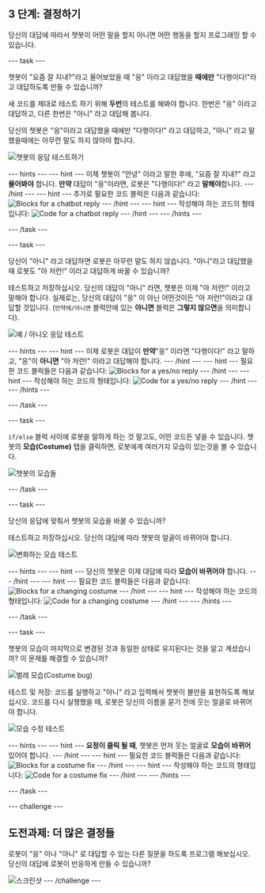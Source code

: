 ## 3 단계: 결정하기

당신의 대답에 따라서 챗봇이 어떤 말을 할지 아니면 어떤 행동을 할지 프로그래밍 할 수 있습니다.

\--- task \---

챗봇이 "요즘 잘 지내?"라고 물어보았을 때 "응" 이라고 대답했을 **때에만** "다행이다!"라고 대답하도록 만들 수 있습니까?

새 코드를 제대로 테스트 하기 위해 **두번**의 테스트를 해봐야 합니다. 한번은 "응" 이라고 대답하고, 다른 한번은 "아니" 라고 대답해 봅니다.

당신의 챗봇은 "응"이라고 대답했을 때에만 "다행이다!" 라고 대답하고, "아니" 라고 말했을때에는 아무런 말도 하지 않아야 합니다.

![챗봇의 응답 테스트하기](images/chatbot-if-test.png)

\--- hints \--- \--- hint \--- 이제 챗봇이 "안녕" 이라고 말한 후에, "요즘 잘 지내?" 라고 **물어봐야** 합니다. **만약** 대답이 "응"이라면, 로봇은 "다행이다!" 라고 **말해야**합니다. \--- /hint \--- \--- hint \--- 추가로 필요한 코드 블럭은 다음과 같습니다: ![Blocks for a chatbot reply](images/chatbot-if-blocks.png) \--- /hint \--- \--- hint \--- 작성해야 하는 코드의 형태입니다: ![Code for a chatbot reply](images/chatbot-if-code.png) \--- /hint \--- \--- /hints \---

\--- /task \---

\--- task \---

당신이 "아니" 라고 대답하면 로봇은 아무런 말도 하지 않습니다. "아니"라고 대답했을 때 로봇도 "아 저런!" 이라고 대답하게 바꿀 수 있습니까?

테스트하고 저장하십시오. 당신의 대답이 "아니" 라면, 챗봇은 이제 "아 저런!" 이라고 말해야 합니다. 실제로는, 당신의 대답이 "응" 이 아닌 어떤것이든 "아 저런!"이라고 대답할 것입니다. (`만약에/아니면` 블럭안에 있는 **아니면** 블럭은 **그렇지 않으면**을 의미합니다).

![예 / 아니오 응답 테스트](images/chatbot-if-else-test.png)

\--- hints \--- \--- hint \--- 이제 로봇은 대답이 **만약**"응" 이라면 "다행이다!" 라고 말하고, "응"이 **아니면** "아 저런!" 이라고 대답해야 합니다. \--- /hint \--- \--- hint \--- 필요한 코드 블럭들은 다음과 같습니다: ![Blocks for a yes/no reply](images/chatbot-if-else-blocks.png) \--- /hint \--- \--- hint \--- 작성해야 하는 코드의 형태입니다: ![Code for a yes/no reply](images/chatbot-if-else-code.png) \--- /hint \--- \--- /hints \---

\--- /task \---

\--- task \---

`if/else` 블럭 사이에 로봇을 말하게 하는 것 말고도, 어떤 코드든 넣을 수 있습니다. 챗봇의 **모습(Costume)** 탭을 클릭하면, 로봇에게 여러가지 모습이 있는것을 볼 수 있습니다.

![챗봇의 모습들](images/chatbot-costume-view.png)

\--- /task \---

\--- task \---

당신의 응답에 맞춰서 챗봇의 모습을 바꿀 수 있습니까?

테스트하고 저장하십시오. 당신의 대답에 따라 챗봇의 얼굴이 바뀌어야 합니다.

![변화하는 모습 테스트](images/chatbot-costume-test.png)

\--- hints \--- \--- hint \--- 당신의 챗봇은 이제 대답에 따라 **모습이 바뀌어야** 합니다. \--- /hint \--- \--- hint \--- 필요한 코드 블럭들은 다음과 같습니다: ![Blocks for a changing costume](images/chatbot-costume-blocks.png) \--- /hint \--- \--- hint \--- 작성해야 하는 코드의 형태입니다: ![Code for a changing costume](images/chatbot-costume-code.png) \--- /hint \--- \--- /hints \---

\--- /task \---

\--- task \---

챗봇의 모습이 마지막으로 변경된 것과 동일한 상태로 유지된다는 것을 알고 계셨습니까? 이 문제를 해결할 수 있습니까?

![벌레 모습(Costume bug)](images/chatbot-costume-bug-test.png)

테스트 및 저장: 코드를 실행하고 "아니" 라고 입력해서 챗봇이 불만을 표현하도록 해보십시오. 코드를 다시 실행했을 때, 로봇은 당신의 이름을 묻기 전에 웃는 얼굴로 바뀌어야 합니다.

![모습 수정 테스트](images/chatbot-costume-fix-test.png)

\--- hints \--- \--- hint \--- **요정이 클릭 될 때**, 챗봇은 먼저 웃는 얼굴로 **모습이 바뀌어** 있어야 합니다. \--- /hint \--- \--- hint \--- 필요한 코드 블럭들은 다음과 같습니다: ![Blocks for a costume fix](images/chatbot-costume-fix-blocks.png) \--- /hint \--- \--- hint \--- 작성해야 하는 코드의 형태입니다: ![Code for a costume fix](images/chatbot-costume-fix-code.png) \--- /hint \--- \--- /hints \---

\--- /task \---

\--- challenge \---

## 도전과제: 더 많은 결정들

로봇이 "응" 이나 "아니" 로 대답할 수 있는 다른 질문을 하도록 프로그램 해보십시오. 당신의 대답에 로봇이 반응하게 만들 수 있습니까?

![스크린샷](images/chatbot-joke.png) \--- /challenge \---
